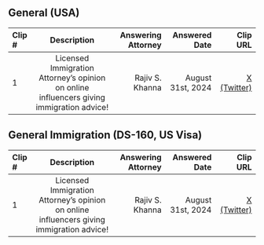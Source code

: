 ## General (USA)

| Clip # | Description | Answering Attorney | Answered Date | Clip URL |
|:------|:------:|------:|------:|------:|
| 1 | Licensed Immigration Attorney’s opinion on online influencers giving immigration advice! | Rajiv S. Khanna | August 31st, 2024 | [X (Twitter)](https://x.com/immifaq/status/1854734185031766211)

## General Immigration (DS-160, US Visa)

| Clip # | Description | Answering Attorney | Answered Date | Clip URL |
|:------|:------:|------:|------:|------:|
| 1 | Licensed Immigration Attorney’s opinion on online influencers giving immigration advice! | Rajiv S. Khanna | August 31st, 2024 | [X (Twitter)](https://x.com/immifaq/status/1854734185031766211)